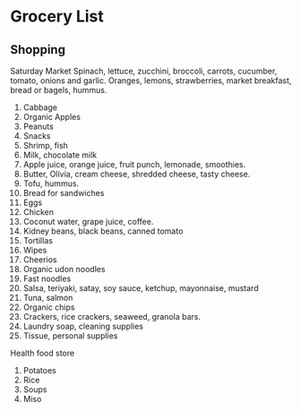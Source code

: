 # Grocery List
## Shopping
Saturday Market
Spinach, lettuce, zucchini, broccoli, carrots, cucumber, tomato, onions and garlic.
Oranges, lemons, strawberries, market breakfast, bread or bagels, hummus.   

1. Cabbage
2. Organic Apples
3. Peanuts
4. Snacks
5. Shrimp, fish
6. Milk, chocolate milk
7. Apple juice, orange juice, fruit punch, lemonade, smoothies.  
8. Butter, Olivia, cream cheese, shredded cheese, tasty cheese.  
9. Tofu, hummus.  
10. Bread for sandwiches
11. Eggs
12. Chicken
13. Coconut water, grape juice, coffee.  
14. Kidney beans, black beans, canned tomato
15. Tortillas
16. Wipes
17. Cheerios
18. Organic udon noodles
19. Fast noodles
20. Salsa, teriyaki, satay, soy sauce, ketchup, mayonnaise, mustard
21. Tuna, salmon
22. Organic chips
23. Crackers, rice crackers, seaweed, granola bars.  
24. Laundry soap, cleaning supplies
25. Tissue, personal supplies

Health food store
1. Potatoes
2. Rice
3. Soups
4. Miso
